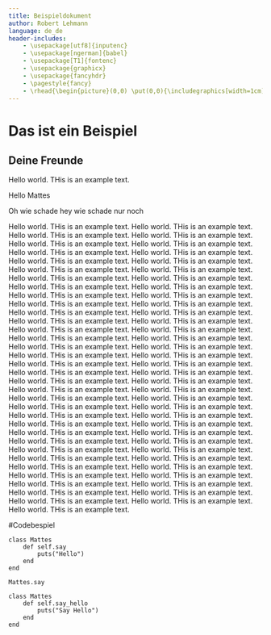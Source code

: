 ```yaml
---
title: Beispieldokument
author: Robert Lehmann
language: de_de
header-includes:
	- \usepackage[utf8]{inputenc}
	- \usepackage[ngerman]{babel}
	- \usepackage[T1]{fontenc}
	- \usepackage{graphicx}
	- \usepackage{fancyhdr}
	- \pagestyle{fancy}
	- \rhead{\begin{picture}(0,0) \put(0,0){\includegraphics[width=1cm]{Tux}}\end{picture}}
---
```


# Das ist ein Beispiel
## Deine Freunde
Hello world. THis is an example text.

Hello Mattes

Oh wie schade hey wie schade nur noch

Hello world. THis is an example text.
Hello world. THis is an example text.
Hello world. THis is an example text.
Hello world. THis is an example text.
Hello world. THis is an example text.
Hello world. THis is an example text.
Hello world. THis is an example text.
Hello world. THis is an example text.
Hello world. THis is an example text.
Hello world. THis is an example text.
Hello world. THis is an example text.
Hello world. THis is an example text.
Hello world. THis is an example text.
Hello world. THis is an example text.
Hello world. THis is an example text.
Hello world. THis is an example text.
Hello world. THis is an example text.
Hello world. THis is an example text.
Hello world. THis is an example text.
Hello world. THis is an example text.
Hello world. THis is an example text.
Hello world. THis is an example text.
Hello world. THis is an example text.
Hello world. THis is an example text.
Hello world. THis is an example text.
Hello world. THis is an example text.
Hello world. THis is an example text.
Hello world. THis is an example text.
Hello world. THis is an example text.
Hello world. THis is an example text.
Hello world. THis is an example text.
Hello world. THis is an example text.
Hello world. THis is an example text.
Hello world. THis is an example text.
Hello world. THis is an example text.
Hello world. THis is an example text.
Hello world. THis is an example text.
Hello world. THis is an example text.
Hello world. THis is an example text.
Hello world. THis is an example text.
Hello world. THis is an example text.
Hello world. THis is an example text.
Hello world. THis is an example text.
Hello world. THis is an example text.
Hello world. THis is an example text.
Hello world. THis is an example text.
Hello world. THis is an example text.
Hello world. THis is an example text.
Hello world. THis is an example text.
Hello world. THis is an example text.
Hello world. THis is an example text.
Hello world. THis is an example text.
Hello world. THis is an example text.
Hello world. THis is an example text.
Hello world. THis is an example text.
Hello world. THis is an example text.
Hello world. THis is an example text.
Hello world. THis is an example text.
Hello world. THis is an example text.
Hello world. THis is an example text.
Hello world. THis is an example text.
Hello world. THis is an example text.
Hello world. THis is an example text.
Hello world. THis is an example text.
Hello world. THis is an example text.
Hello world. THis is an example text.
Hello world. THis is an example text.

#Codebespiel

~~~~~~~{.Ruby .numberLines startFrom="10" .highlight}
class Mattes
	def self.say
		puts("Hello")
	end
end

Mattes.say

class Mattes
	def self.say_hello
		puts("Say Hello")
	end
end
~~~~~~~
